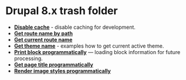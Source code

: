 # Drupal 8.x trash folder

* [**Disable cache**](disable_cache.md) - disable caching for development.
* [**Get route name by path**](get_route_name_by_path.md)
* [**Get current route name**](get_current_route_name.md)
* [**Get theme name**](get_theme_name.md) - examples how to get current active theme.
* [**Print block programmatically**](print_block_programmatically.md) — loading block information for future processing.
* [**Get page title programmatically**](drupal_get_title.md)
* [**Render image styles programmatically**](render_image_style.md)